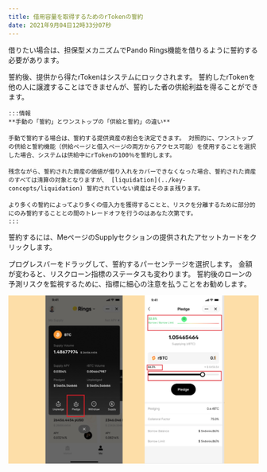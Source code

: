 ```yaml
---
title: 借用容量を取得するためのrTokenの誓約
date: 2021年9月04日12時33分07秒
---
```


借りたい場合は、担保型メカニズムでPando Rings機能を借りるように誓約する必要があります。

誓約後、提供から得たrTokenはシステムにロックされます。 誓約したrTokenを他の人に譲渡することはできませんが、誓約した者の供給利益を得ることができます。

````mdx-code-block
:::情報
**手動の「誓約」とワンストップの「供給と誓約」の違い**

手動で誓約する場合は、誓約する提供資産の割合を決定できます。 対照的に、ワンストップの供給と誓約機能（供給ページと借入ページの両方からアクセス可能）を使用することを選択した場合、システムは供給中にrTokenの100％を誓約します。

残念ながら、誓約された資産の価値が借り入れをカバーできなくなった場合、誓約された資産のすべては清算の対象となりますが、 [liquidation](../key-concepts/liquidation) 誓約されていない資産はそのまま残ります。

より多くの誓約によってより多くの借入力を獲得することと、リスクを分離するために部分的にのみ誓約することとの間のトレードオフを行うのはあなた次第です。
:::
````

誓約するには、MeページのSupplyセクションの提供されたアセットカードをクリックします。

プログレスバーをドラッグして、誓約するパーセンテージを選択します。 金額が変わると、リスクローン指標のステータスも変わります。 誓約後のローンの予測リスクを監視するために、指標に細心の注意を払うことをお勧めします。

![](../assets/pledge1.jpg)